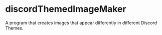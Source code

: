 # discordThemedImageMaker
A program that creates images that appear differently in different Discord Themes.
